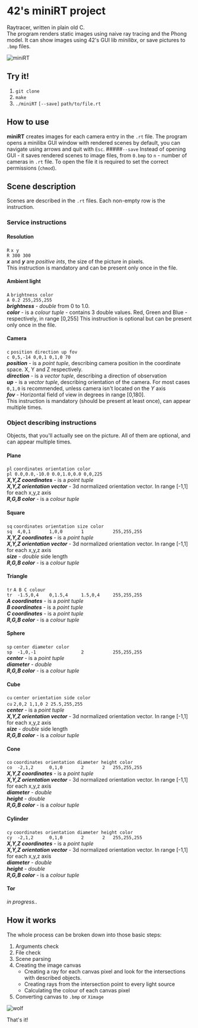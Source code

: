 # 42's miniRT project

Raytracer, written in plain old C.<br>
The program renders static images using naive ray tracing and the Phong model.
It can show images using 42's GUI lib _minilibx_, or save pictures to `.bmp` files.

![miniRT](https://raw.githubusercontent.com/Taubenschlag/work-rt/master/resources/everything/0.bmp?token=GHSAT0AAAAAABZDCWC2MCXFHDI7OLVR4I5SY3BR36Q)

## Try it!
1. `git clone`
2. `make`
3. `./miniRT` `[--save]` `path/to/file.rt`

## How to use
**miniRT** creates images for each camera entry in the `.rt` file.
The program opens a minilibx GUI window with rendered scenes by default, you can navigate using arrows and quit with `Esc`.
#####`--save`
Instead of opening GUI - it saves rendered scenes to image files, from `0.bmp` to `n` - number of cameras in `.rt` file.
To open the file it is required to set the correct permissions (`chmod`).

## Scene description
Scenes are described in the `.rt` files. Each non-empty row is the instruction.

### Service instructions

#### Resolution
`R`  `x y`<br>
`R 300 300`<br>
***x*** and ***y*** are _positive ints_, the size of the picture in pixels.<br>
This instruction is mandatory and can be present only once in the file.

#### Ambient light
`A` `brightness color`<br>
`A 0.2 255,255,255`<br>
***brightness*** - _double_ from 0 to 1.0.<br>
***color*** - is a _colour tuple_ - contains 3 double values. Red, Green and Blue - respectively, in range [0,255]
This instruction is optional but can be present only once in the file.

#### Camera
`c` `position direction up fov`<br>
`c 0,5,-14 0,0,1 0,1,0 70`<br>
***position*** - is a _point tuple_, describing camera position in the coordinate space. X, Y and Z respectively.<br>
***direction*** - is a _vector tuple_, describing a direction of observation<br>
***up*** - is a _vector tuple_, describing orientation of the camera. For most cases `0,1,0` is recommended, unless camera isn't located on the *Y* axis <br>
***fov*** - Horizontal field of view in degrees in range [0,180].<br>
This instruction is mandatory (should be present at least once), can appear multiple times.

### Object describing instructions
Objects, that you'll actually see on the picture. All of them are optional, and can appear multiple times.

#### Plane
`pl` `coordinates orientation color`<br>
`pl 0.0,0.0,-10.0 0.0,1.0,0.0 0,0,225`<br>
***X,Y,Z coordinates*** - is a _point tuple_<br>
***X,Y,Z orientation vector*** - 3d normalized orientation vector. In range [-1,1] for each x,y,z axis <br>
***R,G,B color*** - is a _colour tuple_

#### Square
`sq`  `coordinates orientation size color`<br>
`sq  4,0,1       1,0,0       1           255,255,255`<br>
***X,Y,Z coordinates*** - is a _point tuple_<br>
***X,Y,Z orientation vector*** - 3d normalized orientation vector. In range [-1,1] for each x,y,z axis <br>
***size*** - _double_ side length <br>
***R,G,B color*** - is a _colour tuple_

#### Triangle
`tr` `A B C colour`<br>
`tr  -1.5,0,4    0,1.5,4     1.5,0,4     255,255,255`<br>
***A coordinates*** - is a _point tuple_<br>
***B coordinates*** - is a _point tuple_<br>
***C coordinates*** - is a _point tuple_<br>
***R,G,B color*** - is a _colour tuple_

#### Sphere
`sp`  `center diameter color`<br>
`sp  -1,0,-1                 2           255,255,255`<br>
***center*** - is a _point tuple_<br>
***diameter*** - _double_  <br>
***R,G,B color*** - is a _colour tuple_

#### Cube
`cu`  `center orientation side color`<br>
`cu`  `2,0,2 1,1,0 2 25.5,255,255`<br>
***center*** - is a _point tuple_<br>
***X,Y,Z orientation vector*** - 3d normalized orientation vector. In range [-1,1] for each x,y,z axis <br>
***size*** - _double_ side length <br>
***R,G,B color*** - is a _colour tuple_

#### Cone
`co` `coordinates orientation diameter height color`<br>
`co  -2,1,2      0,1,0       2       2   255,255,255`<br>
***X,Y,Z coordinates*** - is a _point tuple_<br>
***X,Y,Z orientation vector*** - 3d normalized orientation vector. In range [-1,1] for each x,y,z axis <br>
***diameter*** - _double_  <br>
***height*** - _double_  <br>
***R,G,B color*** - is a _colour tuple_

#### Cylinder
`cy` `coordinates orientation diameter height color`<br>
`cy  -2,1,2      0,1,0       2       2   255,255,255`<br>
***X,Y,Z coordinates*** - is a _point tuple_<br>
***X,Y,Z orientation vector*** - 3d normalized orientation vector. In range [-1,1] for each x,y,z axis <br>
***diameter*** - _double_  <br>
***height*** - _double_  <br>
***R,G,B color*** - is a _colour tuple_

#### Tor
*in progress..*

## How it works
The whole process can be broken down into those basic steps:
1. Arguments check
2. File check
3. Scene parsing
4. Creating the image canvas
    - Creating a ray for each canvas pixel and look for the intersections with described objects.
    - Creating rays from the intersection point to every light source
    - Calculating the colour of each canvas pixel
5. Converting canvas to `.bmp` or `Ximage`

![wolf](https://raw.githubusercontent.com/Taubenschlag/work-rt/master/resources/wolf/0.bmp?token=GHSAT0AAAAAABZDCWC3NLNTLIMHXWA2YDBWY3BR24A)

That's it!